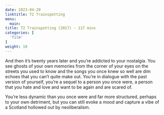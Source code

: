 ```yaml
---
date: 2023-04-28
linktitle: T2 Trainspotting
menu:
  main:
title: T2 Trainspotting (2017) - 117 mins
categories: [
  'film'
]
weight: 10
---
```


And then it’s twenty years later and you’re addicted to your nostalgia. You see ghosts of your own memories from the corner of your eyes on the streets you used to know and the songs you once knew so well are dim echoes that you can’t quite make out. You’re in dialogue with the past version of yourself, you’re a sequel to a person you once were, a person that you hate and love and want to be again and are scared of. 

You’re less dynamic than you once were and far more structured, perhaps to your own detriment, but you can still evoke a mood and capture a vibe of a Scotland hollowed out by neoliberalism.

